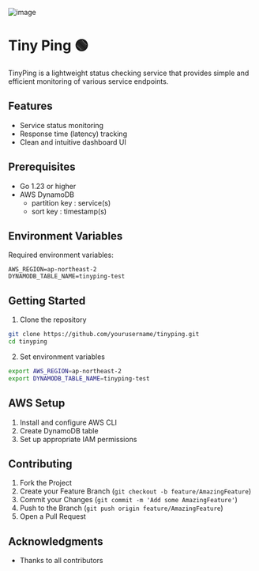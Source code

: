 ![image](https://github.com/user-attachments/assets/dd3c48dd-022c-49ba-9c2e-49422f039401)

# Tiny Ping 🟢

TinyPing is a lightweight status checking service that provides simple and efficient monitoring of various service endpoints.

## Features

- Service status monitoring
- Response time (latency) tracking
- Clean and intuitive dashboard UI

## Prerequisites
- Go 1.23 or higher
- AWS DynamoDB
  - partition key : service(s)
  - sort key : timestamp(s)

## Environment Variables
Required environment variables:

```env(example)
AWS_REGION=ap-northeast-2
DYNAMODB_TABLE_NAME=tinyping-test
```

## Getting Started

1. Clone the repository
```bash
git clone https://github.com/yourusername/tinyping.git
cd tinyping
```

2. Set environment variables
```bash
export AWS_REGION=ap-northeast-2
export DYNAMODB_TABLE_NAME=tinyping-test
```


## AWS Setup

1. Install and configure AWS CLI
2. Create DynamoDB table
3. Set up appropriate IAM permissions

## Contributing

1. Fork the Project
2. Create your Feature Branch (`git checkout -b feature/AmazingFeature`)
3. Commit your Changes (`git commit -m 'Add some AmazingFeature'`)
4. Push to the Branch (`git push origin feature/AmazingFeature`)
5. Open a Pull Request

## Acknowledgments
- Thanks to all contributors
